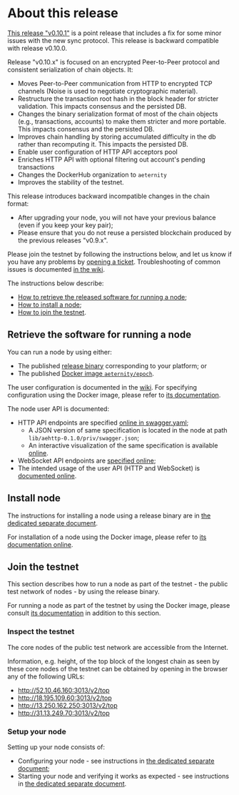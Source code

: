 # About this release

[This release "v0.10.1"](https://github.com/aeternity/epoch/releases/tag/v0.10.1) is a point release that includes a fix for some minor issues with the new sync protocol. This release is backward compatible with release v0.10.0.


Release "v0.10.x" is focused on an encrypted Peer-to-Peer protocol and consistent serialization of chain objects.
It:
* Moves Peer-to-Peer communication from HTTP to encrypted TCP channels (Noise is used to negotiate cryptographic material).
* Restructure the transaction root hash in the block header for stricter validation. This impacts consensus and the persisted DB.
* Changes the binary serialization format of most of the chain objects (e.g., transactions, accounts) to make them stricter and more portable. This impacts consensus and the persisted DB.
* Improves chain handling by storing accumulated difficulty in the db rather than recomputing it. This impacts the persisted DB.
* Enable user configuration of HTTP API acceptors pool
* Enriches HTTP API with optional filtering out account's pending transactions
* Changes the DockerHub organization to `aeternity`
* Improves the stability of the testnet.

[this-release]: https://github.com/aeternity/epoch/releases/tag/v0.10.1

This release introduces backward incompatible changes in the chain format:
* After upgrading your node, you will not have your previous balance (even if you keep your key pair);
* Please ensure that you do not reuse a persisted blockchain produced by the previous releases "v0.9.x".

Please join the testnet by following the instructions below, and let us know if you have any problems by [opening a ticket](https://github.com/aeternity/epoch/issues).
Troubleshooting of common issues is documented [in the wiki](https://github.com/aeternity/epoch/wiki/Troubleshooting).

The instructions below describe:
* [How to retrieve the released software for running a node](#retrieve-the-software-for-running-a-node);
* [How to install a node](#install-node);
* [How to join the testnet](#join-the-testnet).

## Retrieve the software for running a node

You can run a node by using either:
* The published [release binary][this-release] corresponding to your platform; or
* The published [Docker image `aeternity/epoch`][docker].

[docker]: https://github.com/aeternity/epoch/blob/v0.10.1/docs/docker.md

The user configuration is documented in the [wiki](https://github.com/aeternity/epoch/wiki/User-provided-configuration).
For specifying configuration using the Docker image, please refer to [its documentation][docker].

The node user API is documented:
* HTTP API endpoints are specified [online in swagger.yaml][swagger-yaml];
  * A JSON version of same specification is located in the node at path `lib/aehttp-0.1.0/priv/swagger.json`;
  * An interactive visualization of the same specification is available [online][swagger-ui].
* WebSocket API endpoints are [specified online][api-doc];
* The intended usage of the user API (HTTP and WebSocket) is [documented online][api-doc].

[swagger-yaml]: https://github.com/aeternity/epoch/blob/v0.10.1/config/swagger.yaml
[swagger-ui]: https://aeternity.github.io/epoch-api-docs/?config=https://raw.githubusercontent.com/aeternity/epoch/v0.10.1/apps/aehttp/priv/swagger.json
[api-doc]: https://github.com/aeternity/protocol/blob/epoch-v0.10.1/epoch/api/README.md

## Install node

The instructions for installing a node using a release binary are in [the dedicated separate document](../../docs/installation.md).

For installation of a node using the Docker image, please refer to [its documentation online][docker].

## Join the testnet

This section describes how to run a node as part of the testnet - the public test network of nodes - by using the release binary.

For running a node as part of the testnet by using the Docker image, please consult [its documentation][docker] in addition to this section.

### Inspect the testnet

The core nodes of the public test network are accessible from the Internet.

Information, e.g. height, of the top block of the longest chain as seen by these core nodes of the testnet can be obtained by opening in the browser any of the following URLs:
* http://52.10.46.160:3013/v2/top
* http://18.195.109.60:3013/v2/top
* http://13.250.162.250:3013/v2/top
* http://31.13.249.70:3013/v2/top

### Setup your node

Setting up your node consists of:
* Configuring your node - see instructions in [the dedicated separate document](../../docs/configuration.md);
* Starting your node and verifying it works as expected - see instructions in [the dedicated separate document](../../docs/operation.md).
